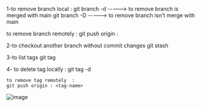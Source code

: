 1-to remove branch local  :
    git branch -d <branch-name> -----> to remove branch is merged with main 
    git branch -D <branch-name> -----> to remove branch isn't merge with main 
  
  to remove branch remotely  :
    git push origin :<branch-name>

2-to checkout another branch without commit changes
    git stash

3-to list tags
    git tag 

4- to delete tag locally :
    git tag -d <tag-name> 
    
    to remove tag remotely  :
    git push origin : <tag-name>

![image](https://github.blog/wp-content/uploads/2024/05/GitHub-for-beginners.png?fit=1600%2C840)